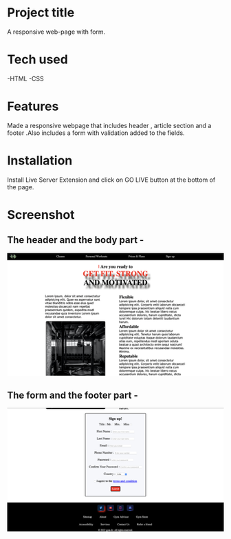 # Project title
A responsive web-page with form.

# Tech used
-HTML
-CSS

# Features
Made a responsive webpage that includes header , article section and a footer .Also includes a form with validation added to the fields.

# Installation 
Install Live Server Extension and click on GO LIVE button at the bottom of the page.

# Screenshot

## The header and the body part - 

![Image](./images/Screenshot%202022-08-02%20at%201.15.30%20AM.png)

## The form and the footer part - 

![Image](./images/Screenshot%202022-08-02%20at%201.16.34%20AM.png)